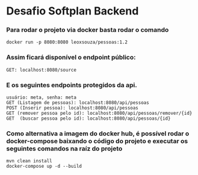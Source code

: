 # Desafio Softplan Backend
### Para rodar o projeto via docker basta rodar o comando
    docker run -p 8080:8080 leoxsouza/pessoas:1.2

### Assim ficará disponível o endpoint público:
    GET: localhost:8080/source

### E os seguintes endpoints protegidos da api.
    usuário: meta, senha: meta
    GET (Listagem de pessoas): localhost:8080/api/pessoas
    POST (Inserir pessoa): localhost:8080/api/pessoas
    GET (remover pessoa pelo id): localhost:8080/api/pessoas/remover/{id} 
    GET  (buscar pessoa pelo id): localhost:8080/api/pessoas/{id}
    
### Como alternativa a imagem do docker hub, é possível rodar o docker-compose baixando o código do projeto e executar os seguintes comandos na raíz do projeto
    mvn clean install
    docker-compose up -d --build
 
    
